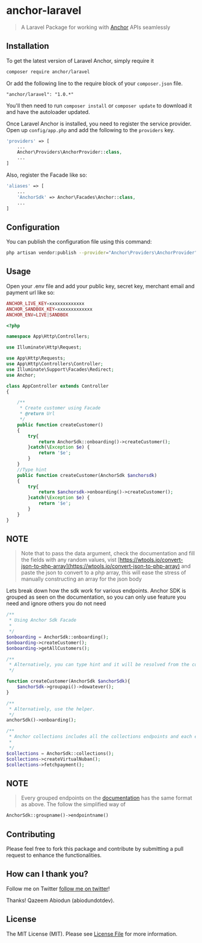 # anchor-laravel

> A Laravel Package for working with [Anchor](https://getanchor.co/) APIs seamlessly

## Installation


To get the latest version of Laravel Anchor, simply require it

```bash
composer require anchor/laravel
```



Or add the following line to the require block of your `composer.json` file.

```
"anchor/laravel": "1.0.*"
```

You'll then need to run `composer install` or `composer update` to download it and have the autoloader updated.



Once Laravel Anchor is installed, you need to register the service provider. Open up `config/app.php` and add the following to the `providers` key.

```php
'providers' => [
    ...
    Anchor\Providers\AnchorProvider::class,
    ...
]
```

Also, register the Facade like so:

```php
'aliases' => [
    ...
    'AnchorSdk' => Anchor\Facades\Anchor::class,
    ...
]
```

## Configuration

You can publish the configuration file using this command:

```bash
php artisan vendor:publish --provider="Anchor\Providers\AnchorProvider"
```


## Usage

Open your .env file and add your public key, secret key, merchant email and payment url like so:

```php
ANCHOR_LIVE_KEY=xxxxxxxxxxxxx
ANCHOR_SANDBOX_KEY=xxxxxxxxxxxxx
ANCHOR_ENV=LIVE|SANDBOX
```


```php
<?php

namespace App\Http\Controllers;

use Illuminate\Http\Request;

use App\Http\Requests;
use App\Http\Controllers\Controller;
use Illuminate\Support\Facades\Redirect;
use Anchor;

class AppController extends Controller
{

    /**
     * Create customer using Facade
     * @return Url
     */
    public function createCustomer()
    {
        try{
            return AnchorSdk::onboarding()->createCustomer();
        }catch(\Exception $e) {
            return '$e';
        }        
    }
    //Type hint
    public function createCustomer(AnchorSdk $anchorsdk)
    {
        try{
            return $anchorsdk->onboarding()->createCustomer();
        }catch(\Exception $e) {
            return '$e';
        }        
    }
}
```


## NOTE


> Note that to pass the data argument, check the documentation and fill the fields with any random values, vist [https://wtools.io/convert-json-to-php-array](https://wtools.io/convert-json-to-php-array) and paste the json to convert to a php array, this will ease the stress of manually constructing an array for the json body  



Lets break down how the sdk work for various endpoints. Anchor SDK is grouped as seen on the documentation, so you can only use feature you need and ignore others you do not need


```php
/**
 * Using Anchor Sdk Facade 
 * 
 */
$onboarding = AnchorSdk::onboarding();
$onboarding->createCustomer();
$onboarding->getAllCustomers();

/**
 * Alternatively, you can type hint and it will be resolved from the container.
 */

function createCustomer(AnchorSdk $anchorSdk){
    $anchorSdk->groupapi()->dowatever();
}

/**
 * Alternatively, use the helper.
 */
anchorSdk()->onboarding();

/**
 * Anchor collections includes all the collections endpoints and each endpoint correspond to a method in the Corresponing class 
 * 
 */
$collections = AnchorSdk::collections();
$collections->createVirtualNuban();
$collections->fetchpayment();
```

## NOTE

> Every grouped endpoints on the [documentation](https://docs.getanchor.co/) has the same format as above. The follow the simplified way of
```php 
AnchorSdk::groupname()->endpointname()
```



## Contributing

Please feel free to fork this package and contribute by submitting a pull request to enhance the functionalities.

## How can I thank you?

Follow me on Twitter [follow me on twitter](https://twitter.com/abiodundotdev)!

Thanks!
Qazeem Abiodun (abiodundotdev).

## License

The MIT License (MIT). Please see [License File](LICENSE.md) for more information.